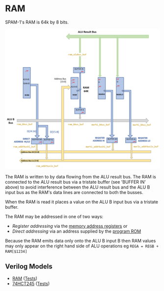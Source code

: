# RAM

SPAM-1's RAM is 64k by 8 bits.

![Ram](ram.png)

The RAM is written to by data flowing from the ALU result bus. The RAM is connected to the ALU result bus via a tristate buffer (see 'BUFFER IN' above) to avoid interference between the ALU result bus and the ALU B input bus as the RAM's data lines are connected to both the busses. 

When the RAM is read it places a value on the ALU B input bus via a tristate buffer.

The RAM may be addressed in one of two ways:
- _Register addressing_ via the [memory address registers](memory_address_register.md) or
- _Direct addressing_ via an address supplied by the [program ROM](program_rom.md)

Because the RAM emits data only onto the ALU B input B then RAM values may only appear on the right hand side of ALU operations eg `REGA = REGB + RAM[$1234]` 

## Verilog Models

- [RAM](../verilog/ram/ram.v) ([Tests](../verilog/ram/test.v))
- [74HCT245](../verilog/74245/hct74245.v) ([Tests](../verilog/74245/test.v))
